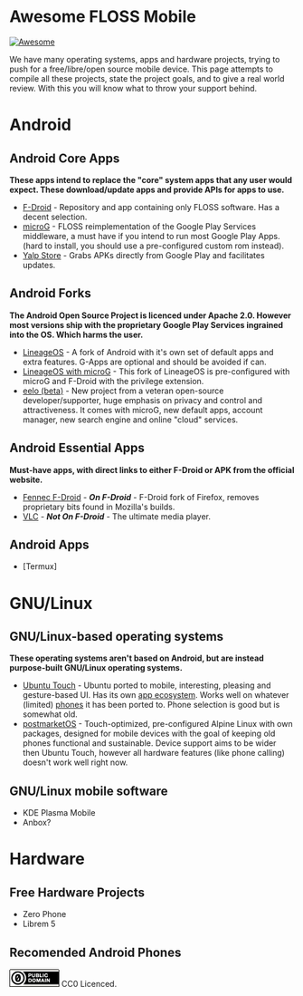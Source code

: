 # Awesome FLOSS Mobile

[![Awesome](https://awesome.re/badge.svg)](https://awesome.re)

We have many operating systems, apps and hardware projects, trying to push for a free/libre/open source mobile device. This page attempts to compile all these projects, state the project goals, and to give a real world review. With this you will know what to throw your support behind.

# Android

## Android Core Apps

**These apps intend to replace the "core" system apps that any user would expect. These download/update apps and provide APIs for apps to use.**

* [F-Droid](https://f-droid.org/) - Repository and app containing only FLOSS software. Has a decent selection.
* [microG](https://microg.org/) - FLOSS reimplementation of the Google Play Services middleware, a must have if you intend to run most Google Play Apps. (hard to install, you should use a pre-configured custom rom instead).
* [Yalp Store](https://f-droid.org/en/packages/com.github.yeriomin.yalpstore/) - Grabs APKs directly from Google Play and facilitates updates.

## Android Forks

**The Android Open Source Project is licenced under Apache 2.0. However most versions ship with the proprietary Google Play Services ingrained into the OS. Which harms the user.**

* [LineageOS](https://lineageos.org/) - A fork of Android with it's own set of default apps and extra features. G-Apps are optional and should be avoided if can.
* [LineageOS with microG](https://lineage.microg.org/) - This fork of LineageOS is pre-configured with microG and F-Droid with the privilege extension.
* [eelo (beta)](https://e.foundation/) - New project from a veteran open-source developer/supporter, huge emphasis on privacy and control and attractiveness. It comes with microG, new default apps, account manager, new search engine and online "cloud" services.

## Android Essential Apps

**Must-have apps, with direct links to either F-Droid or APK from the official website.**

* [Fennec F-Droid](https://f-droid.org/packages/org.mozilla.fennec_fdroid/) - ***On F-Droid*** - F-Droid fork of Firefox, removes proprietary bits found in Mozilla's builds.
* [VLC](https://www.videolan.org/vlc/download-android.html) - ***Not On F-Droid*** - The ultimate media player.

## Android Apps

* [Termux]

# GNU/Linux

## GNU/Linux-based operating systems

**These operating systems aren't based on Android, but are instead purpose-built GNU/Linux operating systems.**

* [Ubuntu Touch](https://ubuntu-touch.io/) - Ubuntu ported to mobile, interesting, pleasing and gesture-based UI. Has its own [app ecosystem](https://open-store.io/). Works well on whatever (limited) [phones](https://ubports.com/devices/promoted-devices) it has been ported to. Phone selection is good but is somewhat old.
* [postmarketOS](https://postmarketos.org/) - Touch-optimized, pre-configured Alpine Linux with own packages, designed for mobile devices with the goal of keeping old phones functional and sustainable. Device support aims to be wider then Ubuntu Touch, however all hardware features (like phone calling) doesn't work well right now.

## GNU/Linux mobile software

* KDE Plasma Mobile
* Anbox?

# Hardware

## Free Hardware Projects

* Zero Phone
* Librem 5

## Recomended Android Phones

![Public Domain (CC0)](pd.png) CC0 Licenced.